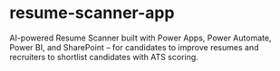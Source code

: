 # resume-scanner-app
AI-powered Resume Scanner built with Power Apps, Power Automate, Power BI, and SharePoint – for candidates to improve resumes and recruiters to shortlist candidates with ATS scoring.

